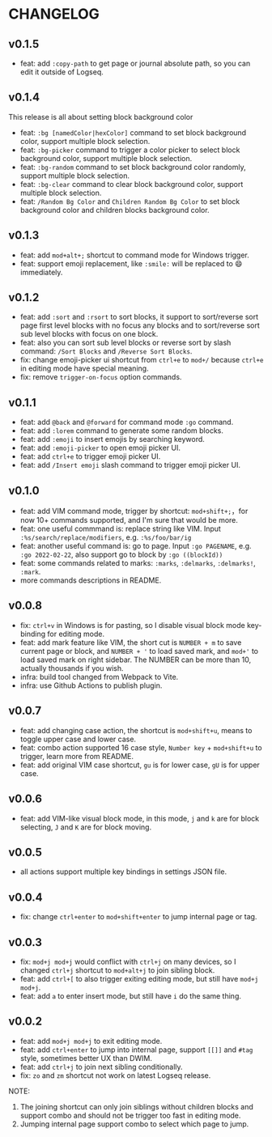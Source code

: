 # CHANGELOG

## v0.1.5

- feat: add `:copy-path` to get page or journal absolute path, so you can edit it outside of Logseq.

## v0.1.4

This release is all about setting block background color

- feat: `:bg [namedColor|hexColor]` command to set block background color, support multiple block selection.
- feat: `:bg-picker` command to trigger a color picker to select block background color, support multiple block selection.
- feat: `:bg-random` command to set block background color randomly, support multiple block selection.
- feat: `:bg-clear` command to clear block background color, support multiple block selection.
- feat: `/Random Bg Color` and `Children Random Bg Color` to set block background color and children blocks background color.

## v0.1.3

- feat: add `mod+alt+;` shortcut to command mode for Windows trigger.
- feat: support emoji replacement, like `:smile:` will be replaced to 😄 immediately.

## v0.1.2

- feat: add `:sort` and `:rsort` to sort blocks, it support to sort/reverse sort page first level blocks with no focus any blocks and to sort/reverse sort sub level blocks with focus on one block.
- feat: also you can sort sub level blocks or reverse sort by slash command: `/Sort Blocks` and `/Reverse Sort Blocks`.
- fix: change emoji-picker ui shortcut from `ctrl+e` to `mod+/` because `ctrl+e` in editing mode have special meaning.
- fix: remove `trigger-on-focus` option commands.

## v0.1.1

- feat: add `@back` and `@forward` for command mode `:go` command.
- feat: add `:lorem` command to generate some random blocks.
- feat: add `:emoji` to insert emojis by searching keyword.
- feat: add `:emoji-picker` to open emoji picker UI.
- feat: add `ctrl+e` to trigger emoji picker UI.
- feat: add `/Insert emoji` slash command to trigger emoji picker UI.

## v0.1.0

- feat: add VIM command mode, trigger by shortcut: `mod+shift+;`，for now 10+ commands supported, and I'm sure that would be more.
- feat: one useful commmand is: replace string like VIM. Input `:%s/search/replace/modifiers`, e.g. `:%s/foo/bar/ig`
- feat: another useful command is: go to page. Input `:go PAGENAME`, e.g. `:go 2022-02-22`, also support go to block by `:go ((blockId))`
- feat: some commands related to marks: `:marks`, `:delmarks`, `:delmarks!`, `:mark`.
- more commands descriptions in README.

## v0.0.8

- fix: `ctrl+v` in Windows is for pasting, so I disable visual block mode key-binding for editing mode.
- feat: add mark feature like VIM, the short cut is `NUMBER + m` to save current page or block, and `NUMBER + '` to load saved mark, and `mod+'` to load saved mark on right sidebar. The NUMBER can be more than 10, actually thousands if you wish.
- infra: build tool changed from Webpack to Vite.
- infra: use Github Actions to publish plugin.

## v0.0.7

- feat: add changing case action, the shortcut is `mod+shift+u`, means to toggle upper case and lower case.
- feat: combo action supported 16 case style, `Number key` + `mod+shift+u` to trigger, learn more from README.
- feat: add original VIM case shortcut, `gu` is for lower case, `gU` is for upper case.

## v0.0.6

- feat: add VIM-like visual block mode, in this mode, `j` and `k` are for block selecting, `J` and `K` are for block moving.

## v0.0.5

- all actions support multiple key bindings in settings JSON file.

## v0.0.4

- fix: change `ctrl+enter` to `mod+shift+enter` to jump internal page or tag.

## v0.0.3

- fix: `mod+j mod+j` would conflict with `ctrl+j` on many devices, so I changed `ctrl+j` shortcut to `mod+alt+j` to join sibling block.
- feat: add `ctrl+[` to also trigger exiting editing mode, but still have `mod+j mod+j`.
- feat: add `a` to enter insert mode, but still have `i` do the same thing.

## v0.0.2

- feat: add `mod+j mod+j` to exit editing mode.
- feat: add `ctrl+enter` to jump into internal page, support `[[]]` and `#tag` style, sometimes better UX than DWIM.
- feat: add `ctrl+j` to join next sibling conditionally.
- fix: `zo` and `zm` shortcut not work on latest Logseq release.

NOTE:

1. The joining shortcut can only join siblings without children blocks and support combo and should not be trigger too fast in editing mode.
2. Jumping internal page support combo to select which page to jump.
